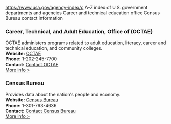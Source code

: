 

https://www.usa.gov/agency-index/c
A-Z index of U.S. government departments and agencies
Career and technical education office
Census Bureau contact information

### Career, Technical, and Adult Education, Office of (OCTAE)
OCTAE administers programs related to adult education, literacy, career and technical education, and community colleges.  
**Website:** [OCTAE](https://www2.ed.gov/about/offices/list/ovae/index.html)  
**Phone:** 1-202-245-7700  
**Contact:** [Contact OCTAE](https://www2.ed.gov/about/offices/list/ovae/contactus.html)  
[More info >](https://www.usa.gov/agencies/office-of-career-technical-and-adult-education)

### Census Bureau
Provides data about the nation's people and economy.  
**Website:** [Census Bureau](https://www.census.gov/)  
**Phone:** 1-301-763-4636  
**Contact:** [Contact Census Bureau](http://www.census.gov/about/contact-us.html)  
[More info >](https://www.usa.gov/agencies/u-s-census-bureau)

